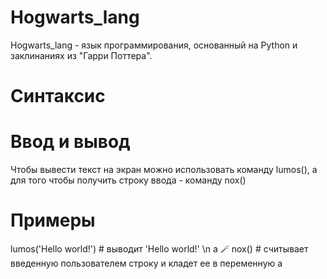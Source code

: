 # Hogwarts_lang
Hogwarts_lang - язык программирования, основанный на Python и заклинаниях из "Гарри Поттера".

# Синтаксис
# Ввод и вывод
Чтобы вывести текст на экран можно использовать команду lumos(), а для того чтобы получить строку ввода - команду nox()
# Примеры
lumos('Hello world!') # выводит 'Hello world!' \n
a 🪄 nox() # cчитывает введенную пользователем строку и кладет ее в переменную a

